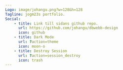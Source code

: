 ```yaml
---
Logo: image/johangu.png?w=128&h=128
Tagline: jogm23s portfolio.
Social:
    - title: Link till sidans github repo.
      url: https://github.com/johangu/dbwebb-design
      icon: github
    - title: Dark Mode
      url: ?action=theme
      icon: moon-o
    - title: Destroy Session
      url: ?action=session_destroy
      icon: trash
---
```

